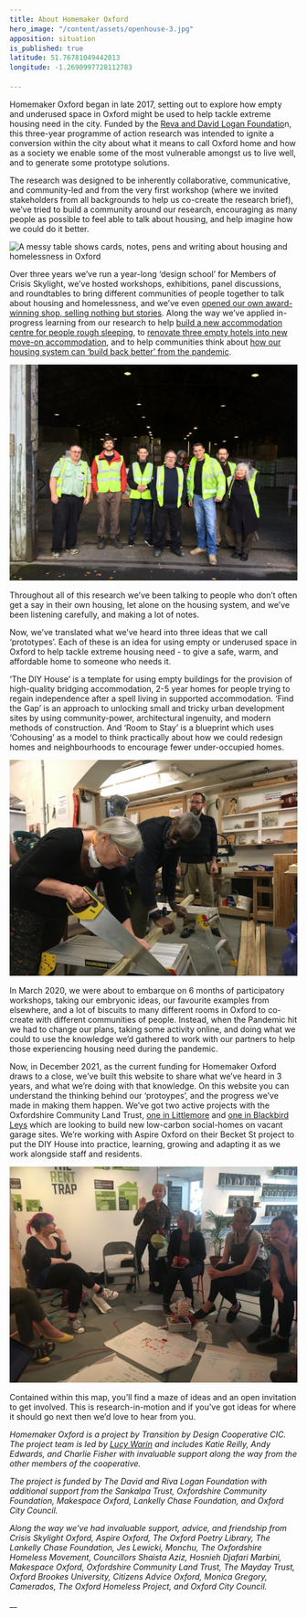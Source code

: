 ```yaml
---
title: About Homemaker Oxford
hero_image: "/content/assets/openhouse-3.jpg"
apposition: situation
is_published: true
latitude: 51.76781049442013
longitude: -1.2690997728112783

---
```

Homemaker Oxford began in late 2017, setting out to explore how empty and underused space in Oxford might be used to help tackle extreme housing need in the city. Funded by the [Reva and David Logan Foundatio](https://www.loganfdn.org/)n, this three-year programme of action research was intended to ignite a conversion within the city about what it means to call Oxford home and how as a society we enable some of the most vulnerable amongst us to live well, and to generate some prototype solutions.

The research was designed to be inherently collaborative, communicative, and community-led and from the very first workshop (where we invited stakeholders from all backgrounds to help us co-create the research brief), we’ve tried to build a community around our research, encouraging as many people as possible to feel able to talk about housing, and help imagine how we could do it better.

![A messy table shows cards, notes, pens and writing about housing and homelessness in Oxford](/content/assets/20180326_130255.jpg "Participants brainstorm a research brief for Homemaker Oxford")

Over three years we’ve run a year-long ‘design school’ for Members of Crisis Skylight, we’ve hosted workshops, exhibitions, panel discussions, and roundtables to bring different communities of people together to talk about housing and homelessness, and we’ve even [opened our own award-winning shop, selling nothing but stories](https://medium.com/@lucywarin/why-we-built-a-shop-that-doesnt-sell-anything-9e52ad1b5a5f). Along the way we’ve applied in-progress learning from our research to help [build a new accommodation centre for people rough sleeping](https://transitionbydesign.org/projects/floyds-row/), to [renovate three empty hotels into new move-on accommodation](https://www.oxfordmail.co.uk/news/18688476.guest-house-turned-homeless-hostel/), and to help communities think about [how our housing system can ‘build back better’ from the pandemic](https://medium.com/@lucywarin/five-ideas-to-tackle-housing-need-in-oxford-during-and-beyond-the-coronavirus-pandemic-376eec5dcdad).

![7 people stand in a warehouse entrance wearing high-vis jackets.](/content/assets/2018-11-19-09-02-05.jpg "Design School students visit Natural Building Technologies' headquarters on a field trip")

Throughout all of this research we’ve been talking to people who don’t often get a say in their own housing, let alone on the housing system, and we’ve been listening carefully, and making a lot of notes.

Now, we’ve translated what we’ve heard into three ideas that we call ‘prototypes’. Each of these is an idea for using empty or underused space in Oxford to help tackle extreme housing need - to give a safe, warm, and affordable home to someone who needs it.

‘The DIY House’ is a template for using empty buildings for the provision of high-quality bridging accommodation, 2-5 year homes for people trying to regain independence after a spell living in supported accommodation. ‘Find the Gap’ is an approach to unlocking small and tricky urban development sites by using community-power, architectural ingenuity, and modern methods of construction. And ‘Room to Stay’ is a blueprint which uses ‘Cohousing’ as a model to think practically about how we could redesign homes and neighbourhoods to encourage fewer under-occupied homes.

![One person saws a piece of wood whilst two others look on.](/content/assets/2018-11-26-11-54-04.jpg "Val and Anthony learn joinery skills in the workshop at Crisis Skylight")

In March 2020, we were about to embarque on 6 months of participatory workshops, taking our embryonic ideas, our favourite examples from elsewhere, and a lot of biscuits to many different rooms in Oxford to co-create with different communities of people. Instead, when the Pandemic hit we had to change our plans, taking some activity online, and doing what we could to use the knowledge we’d gathered to work with our partners to help those experiencing housing need during the pandemic.

Now, in December 2021, as the current funding for Homemaker Oxford draws to a close, we’ve built this website to share what we’ve heard in 3 years, and what we’re doing with that knowledge. On this website you can understand the thinking behind our ‘protoypes’, and the progress we’ve made in making them happen. We’ve got two active projects with the Oxfordshire Community Land Trust, [one in Littlemore](https://www.oclt.org.uk/projects/champion-way/) and [one in Blackbird Leys](https://transitionbydesign.org/articles/weve-won-funding-to-turn-unloved-plots-of-land-into-new-social-homes/) which are looking to build new low-carbon social-homes on vacant garage sites. We’re working with Aspire Oxford on their Becket St project to put the DIY House into practice, learning, growing and adapting it as we work alongside staff and residents.

![6 people sit in a circle with workshop materials in the middle of them.](/content/assets/img_9800.JPG "Community led housing groups meet with housing support workers")

Contained within this map, you’ll find a maze of ideas and an open invitation to get involved. This is research-in-motion and if you’ve got ideas for where it should go next then we’d love to hear from you.

_Homemaker Oxford is a project by Transition by Design Cooperative CIC. The project team is led by_ [_Lucy Warin_](https://twitter.com/lucywarin) _and includes Katie Reilly, Andy Edwards, and Charlie Fisher with invaluable support along the way from the other members of the cooperative._

_The project is funded by The David and Riva Logan Foundation with additional support from the Sankalpa Trust, Oxfordshire Community Foundation, Makespace Oxford, Lankelly Chase Foundation, and Oxford City Council._

_Along the way we’ve had invaluable support, advice, and friendship from Crisis Skylight Oxford, Aspire Oxford, The Oxford Poetry Library, The Lankelly Chase Foundation, Jes Lewicki, Monchu, The Oxfordshire Homeless Movement, Councillors Shaista Aziz, Hosnieh Djafari Marbini, Makespace Oxford, Oxfordshire Community Land Trust, The Mayday Trust, Oxford Brookes University, Citizens Advice Oxford, Monica Gregory, Camerados, The Oxford Homeless Project, and Oxford City Council._

__
